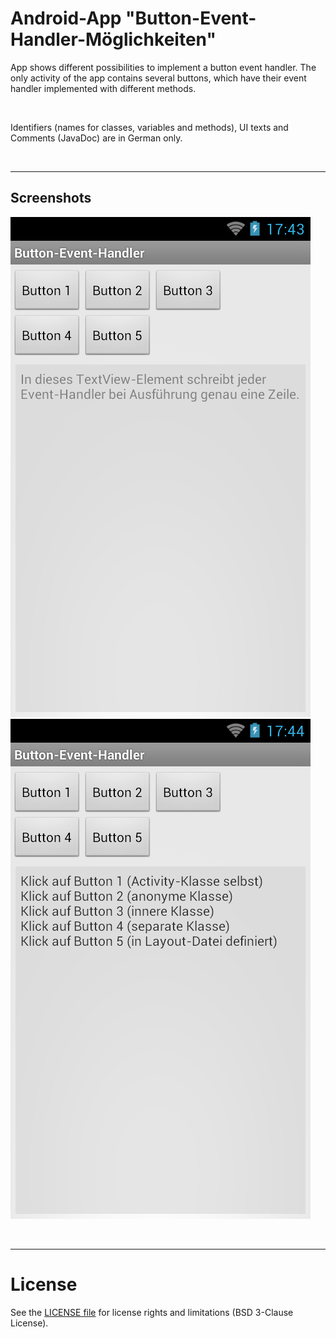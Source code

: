 # Android-App "Button-Event-Handler-Möglichkeiten"

App shows different possibilities to implement a button event handler. The only activity of the app contains several buttons, which have their event handler implemented with different methods.

<br>

Identifiers (names for classes, variables and methods), UI texts and Comments (JavaDoc) are in German only.

<br>

----
## Screenshots

![Screenshot 1](screenshot_1.png)  ![Screenshot 2](screenshot_2.png)

<br>

----
# License

See the [LICENSE file](LICENSE.md) for license rights and limitations (BSD 3-Clause License).
